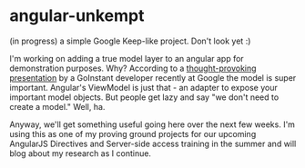 angular-unkempt
===============

(in progress) a simple Google Keep-like project.  Don't look yet :)

I'm working on adding a true model layer to an angular app for demonstration purposes. Why? 
According to a [thought-provoking presentation](http://youtu.be/lHbWRFpbma4) 
by a GoInstant developer recently at Google the model is super important. Angular's 
ViewModel is just that - an adapter to expose your important model objects. But people
get lazy and say "we don't need to create a model." Well, ha. 

Anyway, we'll get something useful going here over the next few weeks. I'm using this as 
one of my proving ground projects for our upcoming AngularJS Directives and Server-side 
access training in the summer and will blog about my research as I continue.
